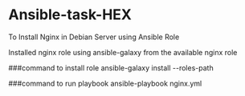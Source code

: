 # Ansible-task-HEX
To Install Nginx in Debian Server using Ansible Role

Installed nginx role using ansible-galaxy from the available nginx role

###command to install role
ansible-galaxy install --roles-path

###command to run playbook
ansible-playbook nginx.yml
